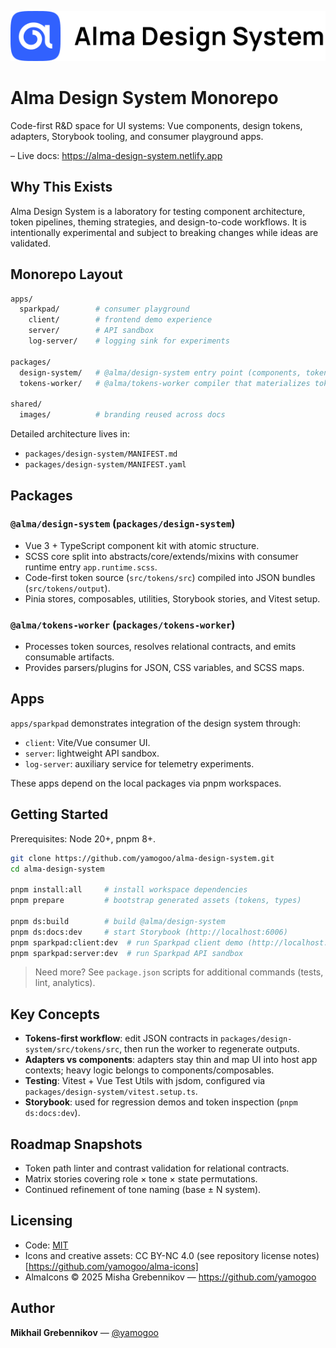 ![Alma Design System mark](https://github.com/yamogoo/alma-design-system/blob/main/shared/images/logo-with-descriptor.svg)

# Alma Design System Monorepo

Code-first R&D space for UI systems: Vue components, design tokens, adapters, Storybook tooling, and consumer playground apps.

– Live docs: https://alma-design-system.netlify.app

## Why This Exists

Alma Design System is a laboratory for testing component architecture, token pipelines, theming strategies, and design-to-code workflows. It is intentionally experimental and subject to breaking changes while ideas are validated.

## Monorepo Layout

```bash
apps/
  sparkpad/        # consumer playground
    client/        # frontend demo experience
    server/        # API sandbox
    log-server/    # logging sink for experiments

packages/
  design-system/   # @alma/design-system entry point (components, tokens, SCSS, stories)
  tokens-worker/   # @alma/tokens-worker compiler that materializes token outputs

shared/
  images/          # branding reused across docs
```

Detailed architecture lives in:

- `packages/design-system/MANIFEST.md`
- `packages/design-system/MANIFEST.yaml`

## Packages

### `@alma/design-system` (`packages/design-system`)

- Vue 3 + TypeScript component kit with atomic structure.
- SCSS core split into abstracts/core/extends/mixins with consumer runtime entry `app.runtime.scss`.
- Code-first token source (`src/tokens/src`) compiled into JSON bundles (`src/tokens/output`).
- Pinia stores, composables, utilities, Storybook stories, and Vitest setup.

### `@alma/tokens-worker` (`packages/tokens-worker`)

- Processes token sources, resolves relational contracts, and emits consumable artifacts.
- Provides parsers/plugins for JSON, CSS variables, and SCSS maps.

## Apps

`apps/sparkpad` demonstrates integration of the design system through:

- `client`: Vite/Vue consumer UI.
- `server`: lightweight API sandbox.
- `log-server`: auxiliary service for telemetry experiments.

These apps depend on the local packages via pnpm workspaces.

## Getting Started

Prerequisites: Node 20+, pnpm 8+.

```bash
git clone https://github.com/yamogoo/alma-design-system.git
cd alma-design-system

pnpm install:all     # install workspace dependencies
pnpm prepare         # bootstrap generated assets (tokens, types)

pnpm ds:build        # build @alma/design-system
pnpm ds:docs:dev     # start Storybook (http://localhost:6006)
pnpm sparkpad:client:dev  # run Sparkpad client demo (http://localhost:5041)
pnpm sparkpad:server:dev  # run Sparkpad API sandbox
```

> Need more? See `package.json` scripts for additional commands (tests, lint, analytics).

## Key Concepts

- **Tokens-first workflow**: edit JSON contracts in `packages/design-system/src/tokens/src`, then run the worker to regenerate outputs.
- **Adapters vs components**: adapters stay thin and map UI into host app contexts; heavy logic belongs to components/composables.
- **Testing**: Vitest + Vue Test Utils with jsdom, configured via `packages/design-system/vitest.setup.ts`.
- **Storybook**: used for regression demos and token inspection (`pnpm ds:docs:dev`).

## Roadmap Snapshots

- Token path linter and contrast validation for relational contracts.
- Matrix stories covering role × tone × state permutations.
- Continued refinement of tone naming (base ± N system).

## Licensing

- Code: [MIT](./LICENSE)
- Icons and creative assets: CC BY-NC 4.0 (see repository license notes)[https://github.com/yamogoo/alma-icons]
- AlmaIcons © 2025 Misha Grebennikov — https://github.com/yamogoo

## Author

**Mikhail Grebennikov** — [@yamogoo](https://github.com/yamogoo)
